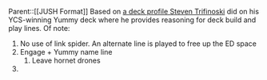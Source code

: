 Parent::[[JUSH Format]]
Based on [a deck profile Steven Trifinoski](https://www.youtube.com/watch?v=IX1SLC6SBg8) did on his YCS-winning Yummy deck where he provides reasoning for deck build and play lines. Of note:
1. No use of link spider. An alternate line is played to free up the ED space
2. Engage + Yummy name line
	1. Leave hornet drones
3. 